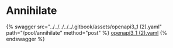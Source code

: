 # Annihilate

{% swagger src="../../../../../.gitbook/assets/openapi3_1 (2).yaml" path="/pool/annihilate" method="post" %}
[openapi3_1 (2).yaml](<../../../../../.gitbook/assets/openapi3_1 (2).yaml>)
{% endswagger %}
